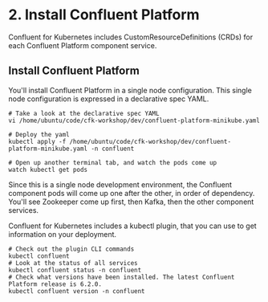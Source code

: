 # 2. Install Confluent Platform

Confluent for Kubernetes includes CustomResourceDefinitions (CRDs) for each Confluent Platform component service.

## Install Confluent Platform

You'll install Confluent Platform in a single node configuration. This single node configuration is expressed in a declarative spec YAML.

```
# Take a look at the declarative spec YAML
vi /home/ubuntu/code/cfk-workshop/dev/confluent-platform-minikube.yaml

# Deploy the yaml
kubectl apply -f /home/ubuntu/code/cfk-workshop/dev/confluent-platform-minikube.yaml -n confluent

# Open up another terminal tab, and watch the pods come up
watch kubectl get pods
```

Since this is a single node development environment, the Confluent component pods will come up one after the other, in order of dependency. You'll see Zookeeper come up first, then Kafka, then the other component services.

Confluent for Kubernetes includes a kubectl plugin, that you can use to get information on your deployment.

```
# Check out the plugin CLI commands
kubectl confluent
# Look at the status of all services
kubectl confluent status -n confluent
# Check what versions have been installed. The latest Confluent Platform release is 6.2.0.
kubectl confluent version -n confluent
```